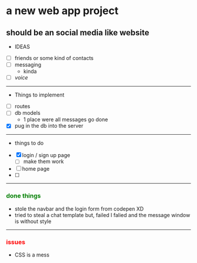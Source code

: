 a new web app project
==================
should be an social media like website
----------------------
- IDEAS
- [ ]  friends or some kind of contacts
- [ ] messaging
    - kinda
- [ ] *voice*
----------------------
- Things to implement
- [ ] routes
- [ ] db models
    - 1 place were all messages go done
- [x] pug in the db into the server
----------------------
- things to do
- [x] login / sign up page
    - [ ] make them work
- [ ] home page
- [ ] 
----------------------
### <p style="color:green">done things<p>
- stole the navbar and the login form from codepen XD
- tried to steal a chat template but, failed I falied and the message window is without style
----------------------
### <p style="color:red">issues<p>
- CSS is a mess
